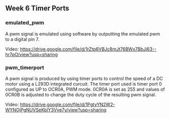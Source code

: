 ## Week 6 Timer Ports

### emulated_pwm
A pwm signal is emulated using software by outputting the emulated pwm to a digital pin 7.

Video: https://drive.google.com/file/d/1rZtp6VBJc8mJt76BWx7BbJi63--hr7pO/view?usp=sharing

### pwm_timerport
A pwm signal is produced by using timer ports to control the speed of a DC motor using a L293D integrated curcuit.
The timer port used is timer port 0 configured as UP to OCR0A, PWM mode. 0CR0A is set as 255 and values of
0CR0B is adjusted to change the duty cycle of the resulting pwm signal.

Video: https://drive.google.com/file/d/1PgtyYN2W2-WYNOjPgNUVSeKblY3Vye7y/view?usp=sharing
